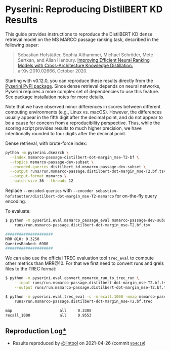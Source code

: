 # Pyserini: Reproducing DistilBERT KD Results

This guide provides instructions to reproduce the DistilBERT KD dense retrieval model on the MS MARCO passage ranking task, described in the following paper:

> Sebastian Hofstätter, Sophia Althammer, Michael Schröder, Mete Sertkan, and Allan Hanbury. [Improving Efficient Neural Ranking Models with Cross-Architecture Knowledge Distillation.](https://arxiv.org/abs/2010.02666) arXiv:2010.02666, October 2020. 

Starting with v0.12.0, you can reproduce these results directly from the [Pyserini PyPI package](https://pypi.org/project/pyserini/).
Since dense retrieval depends on neural networks, Pyserini requires a more complex set of dependencies to use this feature.
See [package installation notes](../README.md#installation) for more details.

Note that we have observed minor differences in scores between different computing environments (e.g., Linux vs. macOS).
However, the differences usually appear in the fifth digit after the decimal point, and do not appear to be a cause for concern from a reproducibility perspective.
Thus, while the scoring script provides results to much higher precision, we have intentionally rounded to four digits after the decimal point.

Dense retrieval, with brute-force index:

```bash
python -m pyserini.dsearch \
  --index msmarco-passage-distilbert-dot-margin_mse-T2-bf \
  --topics msmarco-passage-dev-subset \
  --encoded-queries distilbert_kd-msmarco-passage-dev-subset \
  --output runs/run.msmarco-passage.distilbert-dot-margin_mse-T2.bf.tsv \
  --output-format msmarco \
  --batch-size 36 --threads 12
```

Replace `--encoded-queries` with `--encoder sebastian-hofstaetter/distilbert-dot-margin_mse-T2-msmarco` for on-the-fly query encoding.

To evaluate:

```bash
$ python -m pyserini.eval.msmarco_passage_eval msmarco-passage-dev-subset \
    runs/run.msmarco-passage.distilbert-dot-margin_mse-T2.bf.tsv

#####################
MRR @10: 0.3250
QueriesRanked: 6980
#####################
```

We can also use the official TREC evaluation tool `trec_eval` to compute other metrics than MRR@10. 
For that we first need to convert runs and qrels files to the TREC format:

```bash
$ python -m pyserini.eval.convert_msmarco_run_to_trec_run \
    --input runs/run.msmarco-passage.distilbert-dot-margin_mse-T2.bf.tsv \
    --output runs/run.msmarco-passage.distilbert-dot-margin_mse-T2.bf.trec

$ python -m pyserini.eval.trec_eval -c -mrecall.1000 -mmap msmarco-passage-dev-subset \
    runs/run.msmarco-passage.distilbert-dot-margin_mse-T2.bf.trec

map                     all     0.3308
recall_1000             all     0.9553
```

## Reproduction Log[*](reproducibility.md)

+ Results reproduced by [@lintool](https://github.com/lintool) on 2021-04-26 (commit [`854c19`](https://github.com/castorini/pyserini/commit/854c1930ba00819245c0a9fbcf2090ce14db4db0))
